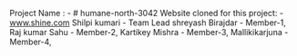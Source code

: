 Project Name : - # humane-north-3042
Website cloned for this project: - www.shine.com
Shilpi kumari - Team Lead
shreyash Birajdar - Member-1,
Raj kumar Sahu - Member-2,
Kartikey Mishra - Member-3,
Mallikikarjuna  - Member-4,
